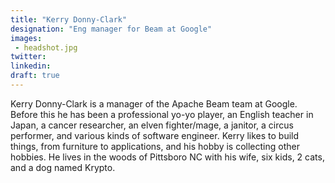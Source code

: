 ```yaml
---
title: "Kerry Donny-Clark"
designation: "Eng manager for Beam at Google"
images:
 - headshot.jpg
twitter: 
linkedin: 
draft: true
---
```


Kerry Donny-Clark is a manager of the Apache Beam team at Google. Before this he has been a professional yo-yo player, an English teacher in Japan, a cancer researcher, an elven fighter/mage, a janitor, a circus performer, and various kinds of software engineer. Kerry likes to build things, from furniture to applications, and his hobby is collecting other hobbies. He lives in the woods of Pittsboro NC with his wife, six kids, 2 cats, and a dog named Krypto.
